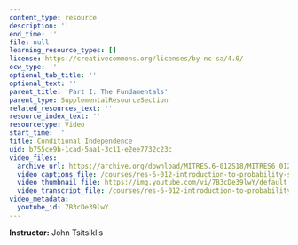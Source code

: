 ```yaml
---
content_type: resource
description: ''
end_time: ''
file: null
learning_resource_types: []
license: https://creativecommons.org/licenses/by-nc-sa/4.0/
ocw_type: ''
optional_tab_title: ''
optional_text: ''
parent_title: 'Part I: The Fundamentals'
parent_type: SupplementalResourceSection
related_resources_text: ''
resource_index_text: ''
resourcetype: Video
start_time: ''
title: Conditional Independence
uid: b755ce9b-1cad-5aa1-3c11-e2ee7732c23c
video_files:
  archive_url: https://archive.org/download/MITRES.6-012S18/MITRES6_012S18_L03-05_300k.mp4
  video_captions_file: /courses/res-6-012-introduction-to-probability-spring-2018/15b385f1ec1851d6a774a8d1ac15860a_7B3cDe39lwY.vtt
  video_thumbnail_file: https://img.youtube.com/vi/7B3cDe39lwY/default.jpg
  video_transcript_file: /courses/res-6-012-introduction-to-probability-spring-2018/e4d268c34e644c731fa77e22196538db_7B3cDe39lwY.pdf
video_metadata:
  youtube_id: 7B3cDe39lwY
---
```


**Instructor:** John Tsitsiklis

